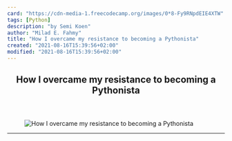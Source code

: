 ```yaml
---
card: "https://cdn-media-1.freecodecamp.org/images/0*8-Fy9RNpdEIE4XTW"
tags: [Python]
description: "by Semi Koen"
author: "Milad E. Fahmy"
title: "How I overcame my resistance to becoming a Pythonista"
created: "2021-08-16T15:39:56+02:00"
modified: "2021-08-16T15:39:56+02:00"
---
```

<div class="site-wrapper">
<main id="site-main" class="site-main outer">
<div class="inner">
<article class="post-full post tag-python tag-programming tag-machine-learning tag-data-science tag-tech ">
<header class="post-full-header">
<h1 class="post-full-title">How I overcame my resistance to becoming a Pythonista</h1>
</header>
<figure class="post-full-image">
<picture>
<source media="(max-width: 700px)" sizes="1px" srcset="data:image/gif;base64,R0lGODlhAQABAIAAAAAAAP///yH5BAEAAAAALAAAAAABAAEAAAIBRAA7 1w">
<source media="(min-width: 701px)" sizes="(max-width: 800px) 400px,
(max-width: 1170px) 700px,
1400px" srcset="https://cdn-media-1.freecodecamp.org/images/0*8-Fy9RNpdEIE4XTW 300w,
https://cdn-media-1.freecodecamp.org/images/0*8-Fy9RNpdEIE4XTW 600w,
https://cdn-media-1.freecodecamp.org/images/0*8-Fy9RNpdEIE4XTW 1000w,
https://cdn-media-1.freecodecamp.org/images/0*8-Fy9RNpdEIE4XTW 2000w">
<img onerror="this.style.display='none'" src="https://cdn-media-1.freecodecamp.org/images/0*8-Fy9RNpdEIE4XTW" alt="How I overcame my resistance to becoming a Pythonista">
</picture>
</figure>
<section class="post-full-content">
<div class="post-content medium-migrated-article">
</div>
<hr>
</section>
</article>
</div>
</main>
</div>
<!-- Google Tag Manager (noscript) -->
<!-- End Google Tag Manager (noscript) -->
